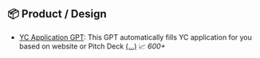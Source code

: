 ## 📦 Product / Design
- [YC Application GPT](https://chat.openai.com/g/g-LYDRCiZB9): This GPT automatically fills YC application for you based on website or Pitch Deck [\(...\)](../desc/LYDRCiZB9.md) 📈 <i>600+</i>


